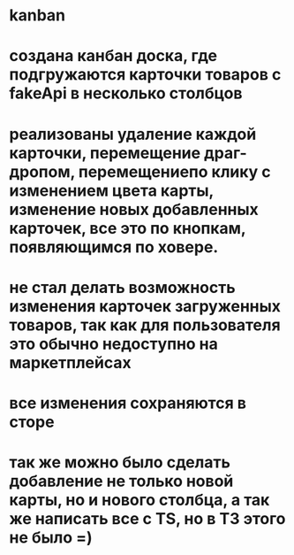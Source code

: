 # kanban
# создана канбан доска, где подгружаются карточки товаров с fakeApi в несколько столбцов
# реализованы удаление каждой карточки, перемещение драг-дропом, перемещениепо клику с изменением цвета карты, изменение новых добавленных карточек, все это по кнопкам, появляющимся по ховере.
# не стал делать возможность изменения карточек загруженных товаров, так как для пользователя это обычно недоступно на маркетплейсах
# все изменения сохраняются в сторе
# так же можно было сделать добавление не только новой карты, но и нового столбца, а так же написать все с TS, но в ТЗ этого не было =)
